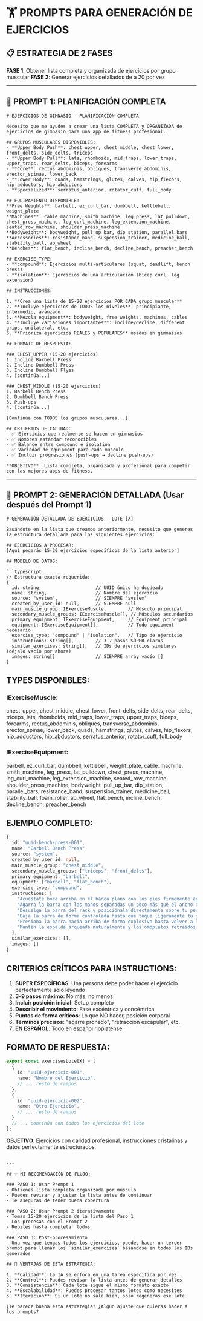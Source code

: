 # 🏋️ PROMPTS PARA GENERACIÓN DE EJERCICIOS

## 📋 ESTRATEGIA DE 2 FASES

**FASE 1**: Obtener lista completa y organizada de ejercicios por grupo muscular
**FASE 2**: Generar ejercicios detallados de a 20 por vez

---

## 🎯 PROMPT 1: PLANIFICACIÓN COMPLETA

```
# EJERCICIOS DE GIMNASIO - PLANIFICACIÓN COMPLETA

Necesito que me ayudes a crear una lista COMPLETA y ORGANIZADA de ejercicios de gimnasio para una app de fitness profesional.

## GRUPOS MUSCULARES DISPONIBLES:
- **Upper Body Push**: chest_upper, chest_middle, chest_lower, front_delts, side_delts, triceps
- **Upper Body Pull**: lats, rhomboids, mid_traps, lower_traps, upper_traps, rear_delts, biceps, forearms
- **Core**: rectus_abdominis, obliques, transverse_abdominis, erector_spinae, lower_back
- **Lower Body**: quads, hamstrings, glutes, calves, hip_flexors, hip_adductors, hip_abductors
- **Specialized**: serratus_anterior, rotator_cuff, full_body

## EQUIPAMIENTO DISPONIBLE:
**Free Weights**: barbell, ez_curl_bar, dumbbell, kettlebell, weight_plate
**Machines**: cable_machine, smith_machine, leg_press, lat_pulldown, chest_press_machine, leg_curl_machine, leg_extension_machine, seated_row_machine, shoulder_press_machine
**Bodyweight**: bodyweight, pull_up_bar, dip_station, parallel_bars
**Accessories**: resistance_band, suspension_trainer, medicine_ball, stability_ball, ab_wheel
**Benches**: flat_bench, incline_bench, decline_bench, preacher_bench

## EXERCISE_TYPE:
- **compound**: Ejercicios multi-articulares (squat, deadlift, bench press)
- **isolation**: Ejercicios de una articulación (bicep curl, leg extension)

## INSTRUCCIONES:

1. **Crea una lista de 15-20 ejercicios POR CADA grupo muscular**
2. **Incluye ejercicios de TODOS los niveles**: principiante, intermedio, avanzado
3. **Mezcla equipment**: bodyweight, free weights, machines, cables
4. **Incluye variaciones importantes**: incline/decline, different grips, unilateral, etc.
5. **Prioriza ejercicios REALES y POPULARES** usados en gimnasios

## FORMATO DE RESPUESTA:

### CHEST_UPPER (15-20 ejercicios)
1. Incline Barbell Press
2. Incline Dumbbell Press
3. Incline Dumbbell Flyes
4. [continúa...]

### CHEST_MIDDLE (15-20 ejercicios)
1. Barbell Bench Press
2. Dumbbell Bench Press
3. Push-ups
4. [continúa...]

[Continúa con TODOS los grupos musculares...]

## CRITERIOS DE CALIDAD:
- ✅ Ejercicios que realmente se hacen en gimnasios
- ✅ Nombres estándar reconocibles
- ✅ Balance entre compound e isolation
- ✅ Variedad de equipment para cada músculo
- ✅ Incluir progresiones (push-ups → decline push-ups)

**OBJETIVO**: Lista completa, organizada y profesional para competir con las mejores apps de fitness.
```

---

## 🎯 PROMPT 2: GENERACIÓN DETALLADA (Usar después del Prompt 1)

````
# GENERACIÓN DETALLADA DE EJERCICIOS - LOTE [X]

Basándote en la lista que creamos anteriormente, necesito que generes la estructura detallada para los siguientes ejercicios:

## EJERCICIOS A PROCESAR:
[Aquí pegarás 15-20 ejercicios específicos de la lista anterior]

## MODELO DE DATOS:

```typescript
// Estructura exacta requerida:
{
  id: string,                    // UUID único hardcodeado
  name: string,                  // Nombre del ejercicio
  source: "system",              // SIEMPRE "system"
  created_by_user_id: null,      // SIEMPRE null
  main_muscle_group: IExerciseMuscle,        // Músculo principal
  secondary_muscle_groups: IExerciseMuscle[], // Músculos secundarios
  primary_equipment: IExerciseEquipment,     // Equipment principal
  equipment: IExerciseEquipment[],           // Todo equipment necesario
  exercise_type: "compound" | "isolation",   // Tipo de ejercicio
  instructions: string[],        // 3-7 pasos SÚPER claros
  similar_exercises: string[],   // IDs de ejercicios similares (déjalo vacío por ahora)
  images: string[]               // SIEMPRE array vacío []
}
````

## TYPES DISPONIBLES:

### IExerciseMuscle:

chest_upper, chest_middle, chest_lower, front_delts, side_delts, rear_delts, triceps, lats, rhomboids, mid_traps, lower_traps, upper_traps, biceps, forearms, rectus_abdominis, obliques, transverse_abdominis, erector_spinae, lower_back, quads, hamstrings, glutes, calves, hip_flexors, hip_adductors, hip_abductors, serratus_anterior, rotator_cuff, full_body

### IExerciseEquipment:

barbell, ez_curl_bar, dumbbell, kettlebell, weight_plate, cable_machine, smith_machine, leg_press, lat_pulldown, chest_press_machine, leg_curl_machine, leg_extension_machine, seated_row_machine, shoulder_press_machine, bodyweight, pull_up_bar, dip_station, parallel_bars, resistance_band, suspension_trainer, medicine_ball, stability_ball, foam_roller, ab_wheel, flat_bench, incline_bench, decline_bench, preacher_bench

## EJEMPLO COMPLETO:

```typescript
{
  id: "uuid-bench-press-001",
  name: "Barbell Bench Press",
  source: "system",
  created_by_user_id: null,
  main_muscle_group: "chest_middle",
  secondary_muscle_groups: ["triceps", "front_delts"],
  primary_equipment: "barbell",
  equipment: ["barbell", "flat_bench"],
  exercise_type: "compound",
  instructions: [
    "Acuéstate boca arriba en el banco plano con los pies firmemente apoyados en el suelo",
    "Agarra la barra con las manos separadas un poco más que el ancho de los hombros, con agarre pronado",
    "Desuelga la barra del rack y posiciónala directamente sobre tu pecho con los brazos extendidos",
    "Baja la barra de forma controlada hasta que toque ligeramente tu pecho a la altura de los pezones",
    "Presiona la barra hacia arriba de forma explosiva hasta volver a la posición inicial con los brazos completamente extendidos",
    "Mantén la espalda arqueada naturalmente y los omóplatos retraídos durante todo el movimiento"
  ],
  similar_exercises: [],
  images: []
}
```

## CRITERIOS CRÍTICOS PARA INSTRUCTIONS:

1. **SÚPER ESPECÍFICAS**: Una persona debe poder hacer el ejercicio perfectamente solo leyendo
2. **3-9 pasos máximo**: No más, no menos
3. **Incluir posición inicial**: Setup completo
4. **Describir el movimiento**: Fase excéntrica y concéntrica
5. **Puntos de forma críticos**: Lo que NO hacer, posición corporal
6. **Términos precisos**: "agarre pronado", "retracción escapular", etc.
7. **EN ESPAÑOL**: Todo en español rioplatense

## FORMATO DE RESPUESTA:

```typescript
export const exercisesLote[X] = [
  {
    id: "uuid-ejercicio-001",
    name: "Nombre del Ejercicio",
    // ... resto de campos
  },
  {
    id: "uuid-ejercicio-002",
    name: "Otro Ejercicio",
    // ... resto de campos
  }
  // ... continúa con todos los ejercicios del lote
];
```

**OBJETIVO**: Ejercicios con calidad profesional, instrucciones cristalinas y datos perfectamente estructurados.

```

---

## 💡 MI RECOMENDACIÓN DE FLUJO:

### PASO 1: Usar Prompt 1
- Obtienes lista completa organizada por músculo
- Puedes revisar y ajustar la lista antes de continuar
- Te aseguras de tener buena cobertura

### PASO 2: Usar Prompt 2 iterativamente
- Tomas 15-20 ejercicios de la lista del Paso 1
- Los procesas con el Prompt 2
- Repites hasta completar todos

### PASO 3: Post-procesamiento
- Una vez que tengas todos los ejercicios, puedes hacer un tercer prompt para llenar los `similar_exercises` basándose en todos los IDs generados

## 🎯 VENTAJAS DE ESTA ESTRATEGIA:

1. **Calidad**: La IA se enfoca en una tarea específica por vez
2. **Control**: Puedes revisar la lista antes de generar detalles
3. **Consistencia**: Cada lote sigue el mismo formato exacto
4. **Escalabilidad**: Puedes procesar tantos lotes como necesites
5. **Iteración**: Si un lote no sale bien, solo regeneras ese lote

¿Te parece buena esta estrategia? ¿Algún ajuste que quieras hacer a los prompts?
```
